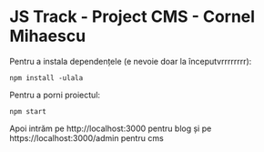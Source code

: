 # JS Track - Project CMS - Cornel Mihaescu

Pentru a instala dependențele (e nevoie doar la începutvrrrrrrrr):
```
npm install -ulala
```

Pentru a porni proiectul:
```
npm start
```

Apoi intrăm pe http://localhost:3000 pentru blog și pe https://localhost:3000/admin pentru cms

